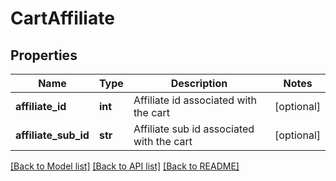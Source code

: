 # CartAffiliate

## Properties
Name | Type | Description | Notes
------------ | ------------- | ------------- | -------------
**affiliate_id** | **int** | Affiliate id associated with the cart | [optional] 
**affiliate_sub_id** | **str** | Affiliate sub id associated with the cart | [optional] 

[[Back to Model list]](../README.md#documentation-for-models) [[Back to API list]](../README.md#documentation-for-api-endpoints) [[Back to README]](../README.md)


